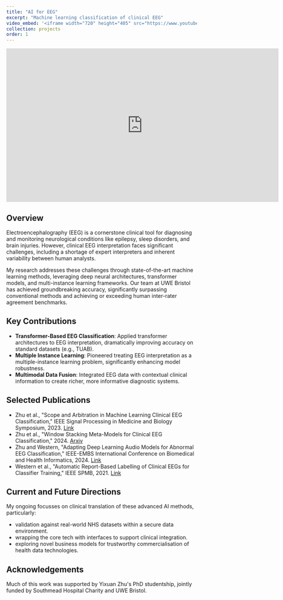 ```yaml
---
title: "AI for EEG"
excerpt: "Machine learning classification of clinical EEG"
video_embed: '<iframe width="720" height="405" src="https://www.youtube.com/embed/qoOEXJrMrKg" title="Machine Learning for Clinical EEG" frameborder="0" allowfullscreen></iframe>'
collection: projects
order: 1
---
```


<div style="text-align:center;">
  <iframe width="720" height="405" 
    src="https://www.youtube.com/embed/qoOEXJrMrKg" 
    title="Machine Learning for Clinical EEG" 
    frameborder="0" 
    allow="accelerometer; autoplay; clipboard-write; encrypted-media; gyroscope; picture-in-picture; web-share" 
    allowfullscreen>
  </iframe>
</div>

## Overview

Electroencephalography (EEG) is a cornerstone clinical tool for diagnosing and monitoring neurological conditions like epilepsy, sleep disorders, and brain injuries. However, clinical EEG interpretation faces significant challenges, including a shortage of expert interpreters and inherent variability between human analysts.

My research addresses these challenges through state-of-the-art machine learning methods, leveraging deep neural architectures, transformer models, and multi-instance learning frameworks. Our team at UWE Bristol has achieved groundbreaking accuracy, significantly surpassing conventional methods and achieving or exceeding human inter-rater agreement benchmarks.

## Key Contributions

* **Transformer-Based EEG Classification**: Applied transformer architectures to EEG interpretation, dramatically improving accuracy on standard datasets (e.g., TUAB).
* **Multiple Instance Learning**: Pioneered treating EEG interpretation as a multiple-instance learning problem, significantly enhancing model robustness.
* **Multimodal Data Fusion**: Integrated EEG data with contextual clinical information to create richer, more informative diagnostic systems.

## Selected Publications

* Zhu et al., "Scope and Arbitration in Machine Learning Clinical EEG Classification," IEEE Signal Processing in Medicine and Biology Symposium, 2023. [Link](https://ieeexplore.ieee.org/abstract/document/10372635)
* Zhu et al., "Window Stacking Meta-Models for Clinical EEG Classification," 2024. [Arxiv](https://arxiv.org/abs/2401.10283)
* Zhu and Western, "Adapting Deep Learning Audio Models for Abnormal EEG Classification," IEEE-EMBS International Conference on Biomedical and Health Informatics, 2024. [Link](https://ieeexplore.ieee.org/document/10913666)
* Western et al., "Automatic Report-Based Labelling of Clinical EEGs for Classifier Training," IEEE SPMB, 2021. [Link](https://ieeexplore.ieee.org/abstract/document/9672295)

## Current and Future Directions

My ongoing focusses on clinical translation of these advanced AI methods, particularly:
* validation against real-world NHS datasets within a secure data environment.
* wrapping the core tech with interfaces to support clinical integration.
* exploring novel business models for trustworthy commercialisation of health data technologies.

## Acknowledgements

Much of this work was supported by Yixuan Zhu's PhD studentship, jointly funded by Southmead Hospital Charity and UWE Bristol.
